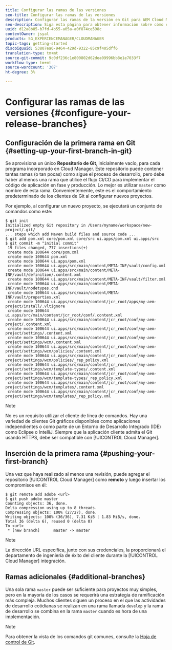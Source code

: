 ```yaml
---
title: Configurar las ramas de las versiones
seo-title: Configurar las ramas de las versiones
description: Configurar las ramas de la versión en Git para AEM Cloud Manager
seo-description: Siga esta página para obtener información sobre cómo configurar las ramas de versiones en git.
uuid: d12a8b85-b7fd-4b55-a05a-a0f874ce598c
contentOwner: jsyal
products: SG_EXPERIENCEMANAGER/CLOUDMANAGER
topic-tags: getting-started
discoiquuid: 53807ea6-9464-429d-9322-85c9f405dff6
translation-type: tm+mt
source-git-commit: 9c0df236c1e800802d62dea09996bb8e1e7033f7
workflow-type: tm+mt
source-wordcount: '307'
ht-degree: 3%

---
```



# Configurar las ramas de las versiones {#configure-your-release-branches}

## Configuración de la primera rama en Git {#setting-up-your-first-branch-in-git}

Se aprovisiona un único **Repositorio de Git**, inicialmente vacío, para cada programa incorporado en Cloud Manager. Este repositorio puede contener tantas ramas (o tan pocas) como sigue el proceso de desarrollo, pero debe haber al menos una rama que utilice el flujo CI/CD para implementar el código de aplicación en fase y producción. Lo mejor es utilizar `master` como nombre de esta rama. Convenientemente, este es el comportamiento predeterminado de los clientes de Git al configurar nuevos proyectos.

Por ejemplo, al configurar un nuevo proyecto, se ejecutará un conjunto de comandos como este:

```shell
$ git init
Initialized empty Git repository in /Users/myname/workspace/new-project/.git/
... steps which add Maven build files and source code ...
$ git add pom.xml core/pom.xml core/src ui.apps/pom.xml ui.apps/src
$ git commit -m "initial commit"
 19 files changed, 777 insertions(+)
 create mode 100644 core/pom.xml
 create mode 100644 pom.xml
 create mode 100644 ui.apps/pom.xml
 create mode 100644 ui.apps/src/main/content/META-INF/vault/config.xml
 create mode 100644 ui.apps/src/main/content/META-INF/vault/definition/.content.xml
 create mode 100644 ui.apps/src/main/content/META-INF/vault/filter.xml
 create mode 100644 ui.apps/src/main/content/META-INF/vault/nodetypes.cnd
 create mode 100644 ui.apps/src/main/content/META-INF/vault/properties.xml
 create mode 100644 ui.apps/src/main/content/jcr_root/apps/my-aem-project/install/.vltignore
 create mode 100644 ui.apps/src/main/content/jcr_root/conf/.content.xml
 create mode 100644 ui.apps/src/main/content/jcr_root/conf/my-aem-project/.content.xml
 create mode 100644 ui.apps/src/main/content/jcr_root/conf/my-aem-project/settings/.content.xml
 create mode 100644 ui.apps/src/main/content/jcr_root/conf/my-aem-project/settings/wcm/.content.xml
 create mode 100644 ui.apps/src/main/content/jcr_root/conf/my-aem-project/settings/wcm/policies/.content.xml
 create mode 100644 ui.apps/src/main/content/jcr_root/conf/my-aem-project/settings/wcm/policies/_rep_policy.xml
 create mode 100644 ui.apps/src/main/content/jcr_root/conf/my-aem-project/settings/wcm/template-types/.content.xml
 create mode 100644 ui.apps/src/main/content/jcr_root/conf/my-aem-project/settings/wcm/template-types/_rep_policy.xml
 create mode 100644 ui.apps/src/main/content/jcr_root/conf/my-aem-project/settings/wcm/templates/.content.xml
 create mode 100644 ui.apps/src/main/content/jcr_root/conf/my-aem-project/settings/wcm/templates/_rep_policy.xml
```

>[!NOTE]
>
>No es un requisito utilizar el cliente de línea de comandos. Hay una variedad de clientes Git gráficos disponibles como aplicaciones independientes o como parte de un Entorno de Desarrollo Integrado (IDE) como Eclipse o IntelliJ. Siempre que la aplicación cliente admita el Git usando HTTPS, debe ser compatible con [!UICONTROL Cloud Manager].

## Inserción de la primera rama {#pushing-your-first-branch}

Una vez que haya realizado al menos una revisión, puede agregar el repositorio [!UICONTROL Cloud Manager] como **remoto** y luego insertar los compromisos en él:

```shell
$ git remote add adobe <url>
$ git push adobe master
Counting objects: 36, done.
Delta compression using up to 8 threads.
Compressing objects: 100% (27/27), done.
Writing objects: 100% (36/36), 7.31 KiB | 1.83 MiB/s, done.
Total 36 (delta 6), reused 0 (delta 0)
To <url>
 * [new branch]      master -> master
```

>[!NOTE]
>
>La dirección URL específica, junto con sus credenciales, la proporcionará el departamento de ingeniería de éxito del cliente durante la [!UICONTROL Cloud Manager] integración.

## Ramas adicionales {#additional-branches}

Una sola rama `master` puede ser suficiente para proyectos muy simples, pero en la mayoría de los casos se requerirá una estrategia de ramificación más compleja. Muchos clientes siguen un proceso en el que las actividades de desarrollo cotidianas se realizan en una rama llamada `develop` y la rama de desarrollo se combina en la rama `master` cuando es hora de una implementación.

>[!NOTE]
>
>Para obtener la vista de los comandos git comunes, consulte la [Hoja de control de Git](https://github.github.com/training-kit/downloads/github-git-cheat-sheet).
